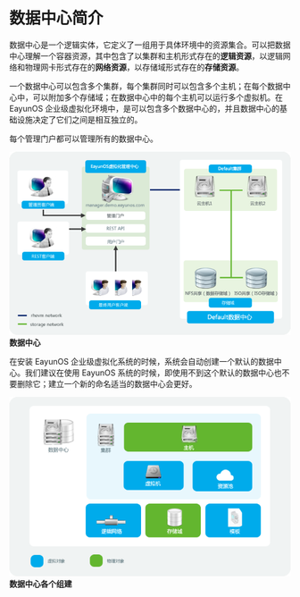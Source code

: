 # 数据中心简介

数据中心是一个逻辑实体，它定义了一组用于具体环境中的资源集合。可以把数据中心理解一个容器资源，其中包含了以集群和主机形式存在的**逻辑资源**，以逻辑网络和物理网卡形式存在的**网络资源**，以存储域形式存在的**存储资源**。

一个数据中心可以包含多个集群，每个集群同时可以包含多个主机；在每个数据中心中，可以附加多个存储域；在数据中心中的每个主机可以运行多个虚拟机。在 EayunOS 企业级虚拟化环境中，是可以包含多个数据中心的，并且数据中心的基础设施决定了它们之间是相互独立的。

每个管理门户都可以管理所有的数据中心。

![数据中心架构](../images/data-center.png)
**数据中心**


在安装 EayunOS 企业级虚拟化系统的时候，系统会自动创建一个默认的数据中心。我们建议在使用 EayunOS 系统的时候，即使用不到这个默认的数据中心也不要删除它；建立一个新的命名适当的数据中心会更好。

![数据中心对象](../images/data-center-object.png)
**数据中心各个组建**

